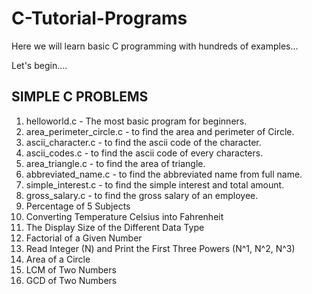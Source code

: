 # C-Tutorial-Programs

Here we will learn basic C programming with hundreds of examples...

Let's begin....

SIMPLE C PROBLEMS
-----------------

1. helloworld.c  - The most basic program for beginners.
2. area_perimeter_circle.c - to find the area and perimeter of Circle.
3. ascii_character.c - to find the ascii code of the character.
4. ascii_codes.c - to find the ascii code of every characters.
5. area_triangle.c - to find the area of triangle.
6. abbreviated_name.c - to find the abbreviated name from full name.
7. simple_interest.c - to find the simple interest and total amount.
8. gross_salary.c -  to find the gross salary of an employee.
9. Percentage of 5 Subjects
10. Converting Temperature Celsius into Fahrenheit
11. The Display Size of the Different Data Type
12. Factorial of a Given Number
13. Read Integer (N) and Print the First Three Powers (N^1, N^2, N^3)
14. Area of a Circle
15. LCM of Two Numbers
16. GCD of Two Numbers


